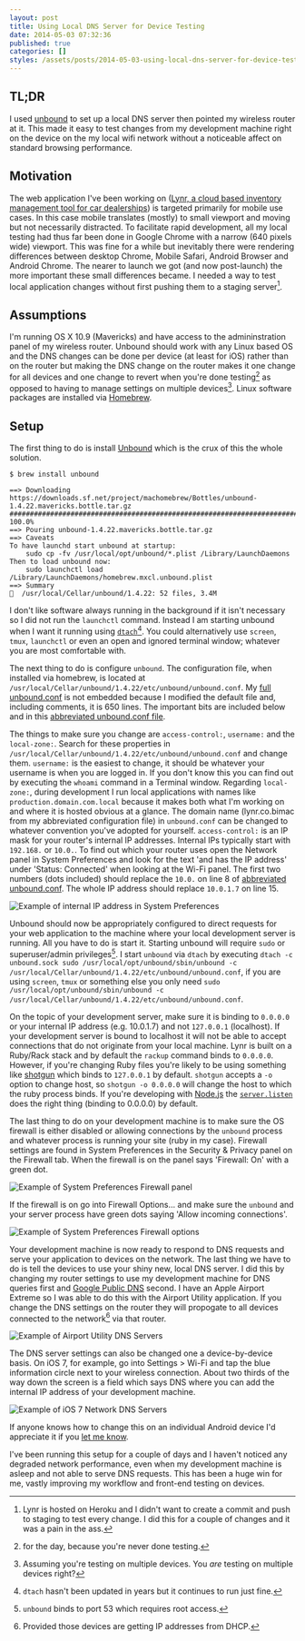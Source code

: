 ```yaml
---
layout: post
title: Using Local DNS Server for Device Testing
date: 2014-05-03 07:32:36
published: true
categories: []
styles: /assets/posts/2014-05-03-using-local-dns-server-for-device-testing/style.css
---
```


## TL;DR

I used [unbound][unbound] to set up a local DNS server then pointed my wireless router at it. This made it easy to test changes from my development machine right on the device on the my local wifi network without a noticeable affect on standard browsing performance.

## Motivation

The web application I've been working on ([Lynr, a cloud based inventory management tool for car dealerships][lynr]) is targeted primarily for mobile use cases. In this case mobile translates (mostly) to small viewport and moving but not necessarily distracted. To facilitate rapid development, all my local testing had thus far been done in Google Chrome with a narrow (640 pixels wide) viewport. This was fine for a while but inevitably there were rendering differences between desktop Chrome, Mobile Safari, Android Browser and Android Chrome. The nearer to launch we got (and now post-launch) the more important these small differences became. I needed a way to test local application changes without first pushing them to a staging server[^1].

## Assumptions

I'm running OS X 10.9 (Mavericks) and have access to the admininstration panel of my wireless router. Unbound should work with any Linux based OS and the DNS changes can be done per device (at least for iOS) rather than on the router but making the DNS change on the router makes it one change for all devices and one change to revert when you're done testing[^2] as opposed to having to manage settings on multiple devices[^3]. Linux software packages are installed via [Homebrew][homebrew].

## Setup

The first thing to do is install [Unbound][unbound] which is the crux of this the whole solution.

	$ brew install unbound
	
	==> Downloading https://downloads.sf.net/project/machomebrew/Bottles/unbound-1.4.22.mavericks.bottle.tar.gz
	######################################################################## 100.0%
	==> Pouring unbound-1.4.22.mavericks.bottle.tar.gz
	==> Caveats
	To have launchd start unbound at startup:
    	sudo cp -fv /usr/local/opt/unbound/*.plist /Library/LaunchDaemons
	Then to load unbound now:
	    sudo launchctl load /Library/LaunchDaemons/homebrew.mxcl.unbound.plist
	==> Summary
	🍺  /usr/local/Cellar/unbound/1.4.22: 52 files, 3.4M
	
I don't like software always running in the background if it isn't necessary so I did not run the `launchctl` command. Instead I am starting unbound when I want it running using [`dtach`][dtach][^4]. You could alternatively use `screen`, `tmux`, `launchctl` or even an open and ignored terminal window; whatever you are most comfortable with.

The next thing to do is configure `unbound`. The configuration file, when installed via homebrew, is located at `/usr/local/Cellar/unbound/1.4.22/etc/unbound/unbound.conf`. My [full unbound.conf][unbound.conf] is not embedded because I modified the default file and, including comments, it is 650 lines. The important bits are included below and in this [abbreviated unbound.conf file][unbound.conf.abbr].

<script src="https://gist.github.com/bryanjswift/2f31ace15bbfffea0ae3.js?file=abbreviated-unbound.conf"></script>

The things to make sure you change are `access-control:`, `username:` and the `local-zone:`. Search for these properties in `/usr/local/Cellar/unbound/1.4.22/etc/unbound/unbound.conf` and change them. `username:` is the easiest to change, it should be whatever your username is when you are logged in. If you don't know this you can find out by executing the `whoami` command in a Terminal window. Regarding `local-zone:`, during development I run local applications with names like `production.domain.com.local` because it makes both what I'm working on and where it is hosted obvious at a glance. The domain name (lynr.co.bimac from my abbreviated configuration file) in `unbound.conf` can be changed to whatever convention you've adopted for yourself. `access-control:` is an IP mask for your router's internal IP addresses. Internal IPs typically start with `192.168.` or `10.0.`. To find out which your router uses open the Network panel in System Preferences and look for the text 'and has the IP address' under 'Status: Connected' when looking at the Wi-Fi panel. The first two numbers (dots included) should replace the `10.0.` on line 8 of [abbreviated unbound.conf][unbound.conf.abbr]. The whole IP address should replace `10.0.1.7` on line 15.

![Example of internal IP address in System Preferences](/assets/posts/2014-05-03-using-local-dns-server-for-device-testing/system-preferences-network-internalip.png)

Unbound should now be appropriately configured to direct requests for your web application to the machine where your local development server is running. All you have to do is start it. Starting unbound will require `sudo` or superuser/admin privileges[^5]. I start `unbound` via `dtach` by executing `dtach -c unbound.sock sudo /usr/local/opt/unbound/sbin/unbound -c /usr/local/Cellar/unbound/1.4.22/etc/unbound/unbound.conf`, if you are using `screen`, `tmux` or something else you only need `sudo /usr/local/opt/unbound/sbin/unbound -c /usr/local/Cellar/unbound/1.4.22/etc/unbound/unbound.conf`.

On the topic of your development server, make sure it is binding to `0.0.0.0` or your internal IP address (e.g. 10.0.1.7) and not `127.0.0.1` (localhost). If your development server is bound to localhost it will not be able to accept connections that do not originate from your local machine. Lynr is built on a Ruby/Rack stack and by default the `rackup` command binds to `0.0.0.0`. However, if you're changing Ruby files you're likely to be using something like [shotgun][shotgun] which binds to `127.0.0.1` by default. `shotgun` accepts a `-o` option to change host, so `shotgun -o 0.0.0.0` will change the host to which the ruby process binds. If you're developing with [Node.js][node] the [`server.listen`][node.server.listen] does the right thing (binding to 0.0.0.0) by default.

The last thing to do on your development machine is to make sure the OS firewall is either disabled or allowing connections by the `unbound` process and whatever process is running your site (ruby in my case). Firewall settings are found in System Preferences in the Security & Privacy panel on the Firewall tab. When the firewall is on the panel says 'Firewall: On' with a green dot.

![Example of System Preferences Firewall panel](/assets/posts/2014-05-03-using-local-dns-server-for-device-testing/system-preferences-security-firewall.png)

If the firewall is on go into Firewall Options... and make sure the `unbound` and your server process have green dots saying 'Allow incoming connections'.

![Example of System Preferences Firewall options](/assets/posts/2014-05-03-using-local-dns-server-for-device-testing/system-preferences-security-firewall-options.png)

Your development machine is now ready to respond to DNS requests and serve your application to devices on the network. The last thing we have to do is tell the devices to use your shiny new, local DNS server. I did this by changing my router settings to use my development machine for DNS queries first and [Google Public DNS][googledns] second. I have an Apple Airport Extreme so I was able to do this with the Airport Utility application. If you change the DNS settings on the router they will propogate to all devices connected to the network[^6] via that router.

![Example of Airport Utility DNS Servers](/assets/posts/2014-05-03-using-local-dns-server-for-device-testing/router-dns-settings.png)

The DNS server settings can also be changed one a device-by-device basis. On iOS 7, for example, go into Settings > Wi-Fi and tap the blue information circle next to your wireless connection. About two thirds of the way down the screen is a field which says DNS where you can add the internal IP address of your development machine.

![Example of iOS 7 Network DNS Servers](/assets/posts/2014-05-03-using-local-dns-server-for-device-testing/settings-wifi-network.png)

If anyone knows how to change this on an individual Android device I'd appreciate it if you [let me know](mailto:mail@bryanwrit.es).

I've been running this setup for a couple of days and I haven't noticed any degraded network performance, even when my development machine is asleep and not able to serve DNS requests. This has been a huge win for me, vastly improving my workflow and front-end testing on devices.



[dtach]: http://dtach.sourceforge.net
[googledns]: https://developers.google.com/speed/public-dns/
[homebrew]: http://brew.sh
[lynr]: https://www.lynr.co
[node]: http://nodejs.org
[node.server.listen]: http://nodejs.org/api/http.html#http_server_listen_port_hostname_backlog_callback
[shotgun]: https://github.com/rtomayko/shotgun
[unbound]: http://unbound.net
[unbound.conf]: https://gist.github.com/bryanjswift/2f31ace15bbfffea0ae3#file-unbound-conf
[unbound.conf.abbr]: https://gist.github.com/bryanjswift/2f31ace15bbfffea0ae3#file-abbreviated-unbound-conf

[^1]: Lynr is hosted on Heroku and I didn't want to create a commit and push to staging to test every change. I did this for a couple of changes and it was a pain in the ass.
[^2]: for the day, because you're never done testing.
[^3]: Assuming you're testing on multiple devices. You *are* testing on multiple devices right?
[^4]: `dtach` hasn't been updated in years but it continues to run just fine.
[^5]: `unbound` binds to port 53 which requires root access.
[^6]: Provided those devices are getting IP addresses from DHCP.
